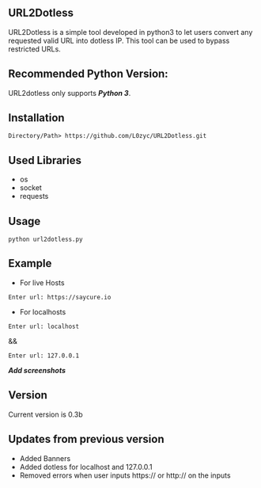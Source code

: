## URL2Dotless

URL2Dotless is a simple tool developed in python3 to let users convert 
any requested valid URL into dotless IP. This tool can be used to 
bypass restricted URLs.

## Recommended Python Version:

URL2dotless only supports ***Python 3***.

## Installation

```
Directory/Path> https://github.com/L0zyc/URL2Dotless.git
```

## Used Libraries

- os
- socket
- requests

## Usage

```
python url2dotless.py
```


## Example 

- For live Hosts

```
Enter url: https://saycure.io

```

- For localhosts

```
Enter url: localhost
```
 &&

```
Enter url: 127.0.0.1
```

***Add screenshots***

## Version

Current version is 0.3b

## Updates from previous version

- Added Banners
- Added dotless for localhost and 127.0.0.1
- Removed errors when user inputs https:// or http:// on the inputs

